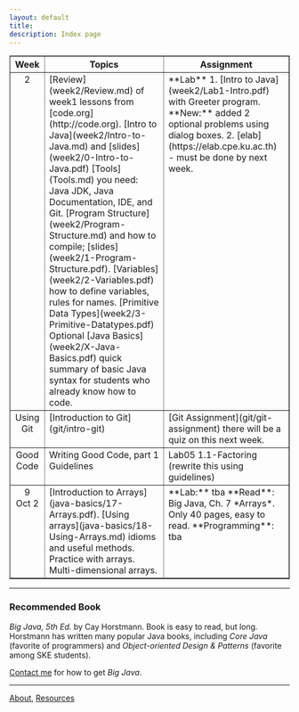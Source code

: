 ```yaml
---
layout: default
title:
description: Index page
---
```


<table border="1">
<tr valign="top">
<th> Week  </th> <th> Topics </th><th>  Assignment   </th>
</tr>
<!-- -->
<tr valign="top">
<td align="center"> 2 </td>
<td markdown="span">
[Review](week2/Review.md) of week1 lessons from [code.org](http://code.org).   
[Intro to Java](week2/Intro-to-Java.md) and [slides](week2/0-Intro-to-Java.pdf)   
[Tools](Tools.md) you need: Java JDK, Java Documentation, IDE, and Git.  
[Program Structure](week2/Program-Structure.md) and how to compile; [slides](week2/1-Program-Structure.pdf).  
[Variables](week2/2-Variables.pdf) how to define variables, rules for names.  
[Primitive Data Types](week2/3-Primitive-Datatypes.pdf)  
Optional [Java Basics](week2/X-Java-Basics.pdf) quick summary of basic Java syntax for students who already know how to code.  
</td>
<td markdown="span">
**Lab**  
1. [Intro to Java](week2/Lab1-Intro.pdf) with Greeter program. **New:** added 2 optional problems using dialog boxes.  
2. [elab](https://elab.cpe.ku.ac.th) - must be done by next week.
</td>
</tr>
<!-- git -->
<tr valign="top">
<td align="center"> Using Git </td>
<td markdown="span">
[Introduction to Git](git/intro-git)   
</td>
<td markdown="span">
[Git Assignment](git/git-assignment) there will be a quiz on this next week.
</td>
</tr>
<!-- clean code -->
<tr valign="top">
<td align="center"> Good Code </td>
<td markdown="span">
Writing Good Code, part 1   
Guidelines
</td>
<td markdown="span">
Lab05 1.1-Factoring (rewrite this using guidelines)
</td>
</tr>
<!-- -->
<tr valign="top">
<td align="center"> 9 <br/> Oct 2 </td>
<td markdown="span">
[Introduction to Arrays](java-basics/17-Arrays.pdf).   
[Using arrays](java-basics/18-Using-Arrays.md) idioms and useful methods.   
Practice with arrays.   
Multi-dimensional arrays.   
</td>
<td markdown="span">
**Lab:**  tba     
**Read**: Big Java, Ch. 7 *Arrays*. Only 40 pages, easy to read.    
**Programming**: tba   
</td>
</tr>

</table>

---
### Recommended Book

*Big Java, 5th Ed.* by Cay Horstmann.  Book is easy to read, but long.  Horstmann has written many popular Java books, including *Core Java* (favorite of programmers) and *Object-oriented Design & Patterns* (favorite among SKE students).

[Contact me](Contact.md) for how to get *Big Java*.

---
[About](About.md), [Resources](Resources.md)
